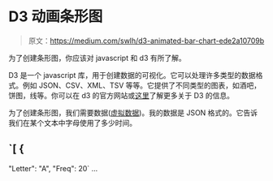 # D3 动画条形图

> 原文：<https://medium.com/swlh/d3-animated-bar-chart-ede2a10709b>

为了创建条形图，你应该对 javascript 和 d3 有所了解。

D3 是一个 javascript 库，用于创建数据的可视化。它可以处理许多类型的数据格式。例如 JSON、CSV、XML、TSV 等等。它提供了不同类型的图表，如酒吧，饼图，线等。你可以在 d3 的官方网站或[这里](https://github.com/d3/d3/wiki)了解更多关于 D3 的信息。

为了创建条形图，我们需要数据([虚拟数据](https://www.generatedata.com/))。我的数据是 JSON 格式的。它告诉我们在某个文本中字母使用了多少时间。

## `[ {
"Letter": "A",
"Freq": 20` …